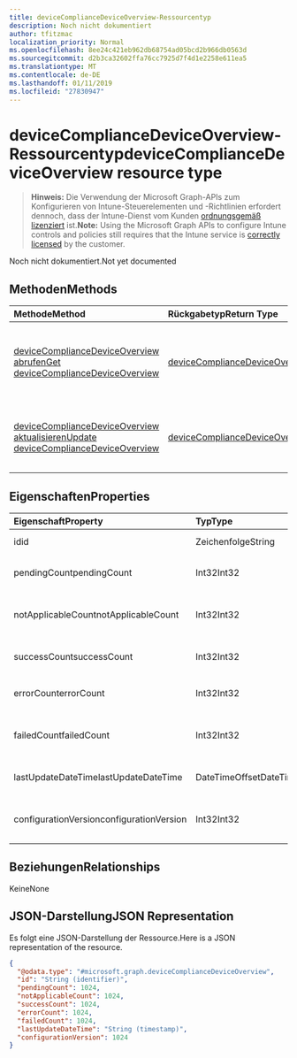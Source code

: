 ```yaml
---
title: deviceComplianceDeviceOverview-Ressourcentyp
description: Noch nicht dokumentiert
author: tfitzmac
localization_priority: Normal
ms.openlocfilehash: 8ee24c421eb962db68754ad05bcd2b966db0563d
ms.sourcegitcommit: d2b3ca32602ffa76cc7925d7f4d1e2258e611ea5
ms.translationtype: MT
ms.contentlocale: de-DE
ms.lasthandoff: 01/11/2019
ms.locfileid: "27830947"
---
```

# <a name="devicecompliancedeviceoverview-resource-type"></a><span data-ttu-id="2366c-103">deviceComplianceDeviceOverview-Ressourcentyp</span><span class="sxs-lookup"><span data-stu-id="2366c-103">deviceComplianceDeviceOverview resource type</span></span>

> <span data-ttu-id="2366c-104">**Hinweis:** Die Verwendung der Microsoft Graph-APIs zum Konfigurieren von Intune-Steuerelementen und -Richtlinien erfordert dennoch, dass der Intune-Dienst vom Kunden [ordnungsgemäß lizenziert](https://go.microsoft.com/fwlink/?linkid=839381) ist.</span><span class="sxs-lookup"><span data-stu-id="2366c-104">**Note:** Using the Microsoft Graph APIs to configure Intune controls and policies still requires that the Intune service is [correctly licensed](https://go.microsoft.com/fwlink/?linkid=839381) by the customer.</span></span>

<span data-ttu-id="2366c-105">Noch nicht dokumentiert.</span><span class="sxs-lookup"><span data-stu-id="2366c-105">Not yet documented</span></span>
## <a name="methods"></a><span data-ttu-id="2366c-106">Methoden</span><span class="sxs-lookup"><span data-stu-id="2366c-106">Methods</span></span>
|<span data-ttu-id="2366c-107">Methode</span><span class="sxs-lookup"><span data-stu-id="2366c-107">Method</span></span>|<span data-ttu-id="2366c-108">Rückgabetyp</span><span class="sxs-lookup"><span data-stu-id="2366c-108">Return Type</span></span>|<span data-ttu-id="2366c-109">Beschreibung</span><span class="sxs-lookup"><span data-stu-id="2366c-109">Description</span></span>|
|:---|:---|:---|
|[<span data-ttu-id="2366c-110">deviceComplianceDeviceOverview abrufen</span><span class="sxs-lookup"><span data-stu-id="2366c-110">Get deviceComplianceDeviceOverview</span></span>](../api/intune-deviceconfig-devicecompliancedeviceoverview-get.md)|[<span data-ttu-id="2366c-111">deviceComplianceDeviceOverview</span><span class="sxs-lookup"><span data-stu-id="2366c-111">deviceComplianceDeviceOverview</span></span>](../resources/intune-deviceconfig-devicecompliancedeviceoverview.md)|<span data-ttu-id="2366c-112">Lesen von Eigenschaften und Beziehungen des [deviceComplianceDeviceOverview](../resources/intune-deviceconfig-devicecompliancedeviceoverview.md)-Objekts.</span><span class="sxs-lookup"><span data-stu-id="2366c-112">Read properties and relationships of the [deviceComplianceDeviceOverview](../resources/intune-deviceconfig-devicecompliancedeviceoverview.md) object.</span></span>|
|[<span data-ttu-id="2366c-113">deviceComplianceDeviceOverview aktualisieren</span><span class="sxs-lookup"><span data-stu-id="2366c-113">Update deviceComplianceDeviceOverview</span></span>](../api/intune-deviceconfig-devicecompliancedeviceoverview-update.md)|[<span data-ttu-id="2366c-114">deviceComplianceDeviceOverview</span><span class="sxs-lookup"><span data-stu-id="2366c-114">deviceComplianceDeviceOverview</span></span>](../resources/intune-deviceconfig-devicecompliancedeviceoverview.md)|<span data-ttu-id="2366c-115">Aktualisieren der Eigenschaften eines [deviceComplianceDeviceOverview](../resources/intune-deviceconfig-devicecompliancedeviceoverview.md)-Objekts.</span><span class="sxs-lookup"><span data-stu-id="2366c-115">Update the properties of a [deviceComplianceDeviceOverview](../resources/intune-deviceconfig-devicecompliancedeviceoverview.md) object.</span></span>|

## <a name="properties"></a><span data-ttu-id="2366c-116">Eigenschaften</span><span class="sxs-lookup"><span data-stu-id="2366c-116">Properties</span></span>
|<span data-ttu-id="2366c-117">Eigenschaft</span><span class="sxs-lookup"><span data-stu-id="2366c-117">Property</span></span>|<span data-ttu-id="2366c-118">Typ</span><span class="sxs-lookup"><span data-stu-id="2366c-118">Type</span></span>|<span data-ttu-id="2366c-119">Beschreibung</span><span class="sxs-lookup"><span data-stu-id="2366c-119">Description</span></span>|
|:---|:---|:---|
|<span data-ttu-id="2366c-120">id</span><span class="sxs-lookup"><span data-stu-id="2366c-120">id</span></span>|<span data-ttu-id="2366c-121">Zeichenfolge</span><span class="sxs-lookup"><span data-stu-id="2366c-121">String</span></span>|<span data-ttu-id="2366c-122">Schlüssel der Entität</span><span class="sxs-lookup"><span data-stu-id="2366c-122">Key of the entity.</span></span>|
|<span data-ttu-id="2366c-123">pendingCount</span><span class="sxs-lookup"><span data-stu-id="2366c-123">pendingCount</span></span>|<span data-ttu-id="2366c-124">Int32</span><span class="sxs-lookup"><span data-stu-id="2366c-124">Int32</span></span>|<span data-ttu-id="2366c-125">Anzahl der ausstehenden Geräte</span><span class="sxs-lookup"><span data-stu-id="2366c-125">Number of pending devices</span></span>|
|<span data-ttu-id="2366c-126">notApplicableCount</span><span class="sxs-lookup"><span data-stu-id="2366c-126">notApplicableCount</span></span>|<span data-ttu-id="2366c-127">Int32</span><span class="sxs-lookup"><span data-stu-id="2366c-127">Int32</span></span>|<span data-ttu-id="2366c-128">Anzahl der ausgenommenen Geräte</span><span class="sxs-lookup"><span data-stu-id="2366c-128">Number of not applicable devices</span></span>|
|<span data-ttu-id="2366c-129">successCount</span><span class="sxs-lookup"><span data-stu-id="2366c-129">successCount</span></span>|<span data-ttu-id="2366c-130">Int32</span><span class="sxs-lookup"><span data-stu-id="2366c-130">Int32</span></span>|<span data-ttu-id="2366c-131">Anzahl der erfolgreichen Geräte</span><span class="sxs-lookup"><span data-stu-id="2366c-131">Number of succeeded devices</span></span>|
|<span data-ttu-id="2366c-132">errorCount</span><span class="sxs-lookup"><span data-stu-id="2366c-132">errorCount</span></span>|<span data-ttu-id="2366c-133">Int32</span><span class="sxs-lookup"><span data-stu-id="2366c-133">Int32</span></span>|<span data-ttu-id="2366c-134">Anzahl der fehlerhaften Geräte</span><span class="sxs-lookup"><span data-stu-id="2366c-134">Number of error devices</span></span>|
|<span data-ttu-id="2366c-135">failedCount</span><span class="sxs-lookup"><span data-stu-id="2366c-135">failedCount</span></span>|<span data-ttu-id="2366c-136">Int32</span><span class="sxs-lookup"><span data-stu-id="2366c-136">Int32</span></span>|<span data-ttu-id="2366c-137">Anzahl der fehlgeschlagenen Geräte</span><span class="sxs-lookup"><span data-stu-id="2366c-137">Number of failed devices</span></span>|
|<span data-ttu-id="2366c-138">lastUpdateDateTime</span><span class="sxs-lookup"><span data-stu-id="2366c-138">lastUpdateDateTime</span></span>|<span data-ttu-id="2366c-139">DateTimeOffset</span><span class="sxs-lookup"><span data-stu-id="2366c-139">DateTimeOffset</span></span>|<span data-ttu-id="2366c-140">Datum und Uhrzeit der letzten Aktualisierung</span><span class="sxs-lookup"><span data-stu-id="2366c-140">Last update time</span></span>|
|<span data-ttu-id="2366c-141">configurationVersion</span><span class="sxs-lookup"><span data-stu-id="2366c-141">configurationVersion</span></span>|<span data-ttu-id="2366c-142">Int32</span><span class="sxs-lookup"><span data-stu-id="2366c-142">Int32</span></span>|<span data-ttu-id="2366c-143">Version der Richtlinie für diese Übersicht</span><span class="sxs-lookup"><span data-stu-id="2366c-143">Version of the policy for that overview</span></span>|

## <a name="relationships"></a><span data-ttu-id="2366c-144">Beziehungen</span><span class="sxs-lookup"><span data-stu-id="2366c-144">Relationships</span></span>
<span data-ttu-id="2366c-145">Keine</span><span class="sxs-lookup"><span data-stu-id="2366c-145">None</span></span>
## <a name="json-representation"></a><span data-ttu-id="2366c-146">JSON-Darstellung</span><span class="sxs-lookup"><span data-stu-id="2366c-146">JSON Representation</span></span>
<span data-ttu-id="2366c-147">Es folgt eine JSON-Darstellung der Ressource.</span><span class="sxs-lookup"><span data-stu-id="2366c-147">Here is a JSON representation of the resource.</span></span>
<!-- {
  "blockType": "resource",
  "keyProperty": "id",
  "@odata.type": "microsoft.graph.deviceComplianceDeviceOverview"
}
-->
``` json
{
  "@odata.type": "#microsoft.graph.deviceComplianceDeviceOverview",
  "id": "String (identifier)",
  "pendingCount": 1024,
  "notApplicableCount": 1024,
  "successCount": 1024,
  "errorCount": 1024,
  "failedCount": 1024,
  "lastUpdateDateTime": "String (timestamp)",
  "configurationVersion": 1024
}
```



